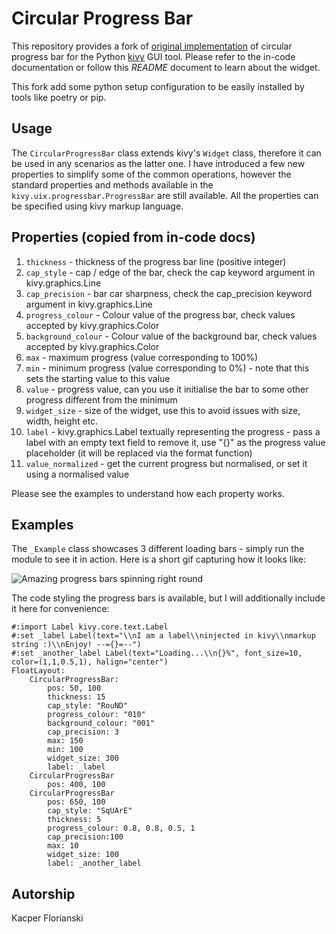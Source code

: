 # Circular Progress Bar

This repository provides a fork of [original implementation](https://github.com/TheCodeSummoner/kivy-circular-progress-bar)
of circular progress bar for the Python [kivy](https://kivy.org/#home)
GUI tool. Please refer to the in-code documentation or follow this *README* document to learn about the widget.

This fork add some python setup configuration to be easily installed by tools like poetry or pip.

## Usage

The `CircularProgressBar` class extends kivy's `Widget` class, therefore it can be used in any scenarios as the
latter one. I have introduced a few new properties to simplify some of the common operations, however the standard
properties and methods available in the `kivy.uix.progressbar.ProgressBar` are still available. All the properties
can be specified using kivy markup language.

## Properties (copied from in-code docs)

1. `thickness` - thickness of the progress bar line (positive integer)
2. `cap_style` - cap / edge of the bar, check the cap keyword argument in kivy.graphics.Line
3. `cap_precision` - bar car sharpness, check the cap_precision keyword argument in kivy.graphics.Line
4. `progress_colour` - Colour value of the progress bar, check values accepted by kivy.graphics.Color
5. `background_colour` - Colour value of the background bar, check values accepted by kivy.graphics.Color
6. `max` - maximum progress (value corresponding to 100%)
7. `min` - minimum progress (value corresponding to 0%) - note that this sets the starting value to this value
8. `value` - progress value, can you use it initialise the bar to some other progress different from the minimum
9. `widget_size` - size of the widget, use this to avoid issues with size, width, height etc.
10. `label` - kivy.graphics.Label textually representing the progress - pass a label with an empty text field to remove it, use "{}" as the progress value placeholder (it will be replaced via the format function)
11. `value_normalized` - get the current progress but normalised, or set it using a normalised value

Please see the examples to understand how each property works.

## Examples

The `_Example` class showcases 3 different loading bars - simply run the module to see it in action. Here is a short gif
capturing how it looks like:

![Amazing progress bars spinning right round](https://github.com/TheCodeSummoner/kivy-circular-progress-bar/blob/master/animated.gif "Circular Progress Bar example")

The code styling the progress bars is available, but I will additionally include it here for convenience:

```
#:import Label kivy.core.text.Label           
#:set _label Label(text="\\nI am a label\\ninjected in kivy\\nmarkup string :)\\nEnjoy! --={}=--")
#:set _another_label Label(text="Loading...\\n{}%", font_size=10, color=(1,1,0.5,1), halign="center")
FloatLayout:
    CircularProgressBar:
        pos: 50, 100
        thickness: 15
        cap_style: "RouND"
        progress_colour: "010"
        background_colour: "001"
        cap_precision: 3
        max: 150
        min: 100
        widget_size: 300
        label: _label
    CircularProgressBar
        pos: 400, 100
    CircularProgressBar
        pos: 650, 100
        cap_style: "SqUArE"
        thickness: 5
        progress_colour: 0.8, 0.8, 0.5, 1
        cap_precision:100
        max: 10
        widget_size: 100
        label: _another_label
```

## Autorship

Kacper Florianski
